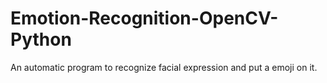 # Emotion-Recognition-OpenCV-Python
An automatic program to recognize facial expression and put a emoji on it.
 
